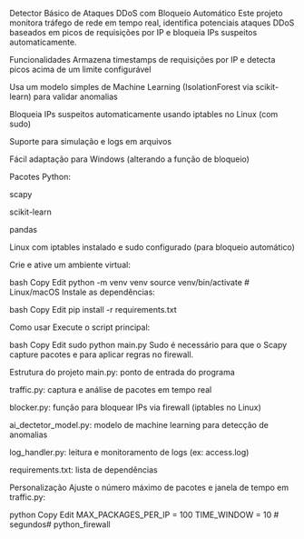 Detector Básico de Ataques DDoS com Bloqueio Automático
Este projeto monitora tráfego de rede em tempo real, identifica potenciais ataques DDoS baseados em picos de requisições por IP e bloqueia IPs suspeitos automaticamente.

Funcionalidades
Armazena timestamps de requisições por IP e detecta picos acima de um limite configurável

Usa um modelo simples de Machine Learning (IsolationForest via scikit-learn) para validar anomalias

Bloqueia IPs suspeitos automaticamente usando iptables no Linux (com sudo)

Suporte para simulação e logs em arquivos

Fácil adaptação para Windows (alterando a função de bloqueio)

Pacotes Python:

scapy

scikit-learn

pandas

Linux com iptables instalado e sudo configurado (para bloqueio automático)

Crie e ative um ambiente virtual:

bash
Copy
Edit
python -m venv venv
source venv/bin/activate  # Linux/macOS
Instale as dependências:

bash
Copy
Edit
pip install -r requirements.txt

Como usar
Execute o script principal:

bash
Copy
Edit
sudo python main.py
Sudo é necessário para que o Scapy capture pacotes e para aplicar regras no firewall.

Estrutura do projeto
main.py: ponto de entrada do programa

traffic.py: captura e análise de pacotes em tempo real

blocker.py: função para bloquear IPs via firewall (iptables no Linux)

ai_dectetor_model.py: modelo de machine learning para detecção de anomalias

log_handler.py: leitura e monitoramento de logs (ex: access.log)

requirements.txt: lista de dependências

Personalização
Ajuste o número máximo de pacotes e janela de tempo em traffic.py:

python
Copy
Edit
MAX_PACKAGES_PER_IP = 100
TIME_WINDOW = 10  # segundos# python_firewall
